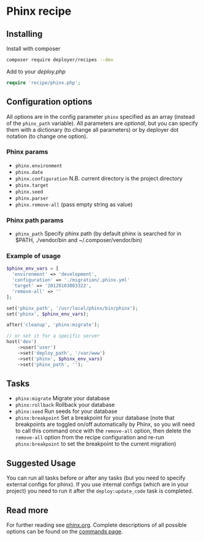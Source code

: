 # Phinx recipe

## Installing

Install with composer

```bash
composer require deployer/recipes --dev
```

Add to your _deploy.php_

```php
require 'recipe/phinx.php';
```

## Configuration options

All options are in the config parameter `phinx` specified as an array (instead of the `phinx_path` variable).
All parameters are *optional*, but you can specify them with a dictionary (to change all parameters)
or by deployer dot notation (to change one option).

### Phinx params

- `phinx.environment`
- `phinx.date`
- `phinx.configuration` N.B. current directory is the project directory
- `phinx.target`
- `phinx.seed`
- `phinx.parser`
- `phinx.remove-all` (pass empty string as value)

### Phinx path params

- `phinx_path` Specify phinx path (by default phinx is searched for in $PATH, ./vendor/bin and ~/.composer/vendor/bin)

### Example of usage

```php
$phinx_env_vars = [
  'environment' => 'development',
  'configuration' => './migration/.phinx.yml'
  'target' => '20120103083322',
  'remove-all' => ''
];

set('phinx_path', '/usr/local/phinx/bin/phinx');
set('phinx', $phinx_env_vars);

after('cleanup', 'phinx:migrate');

// or set it for a specific server
host('dev')
    ->user('user')
    ->set('deploy_path', '/var/www')
    ->set('phinx', $phinx_env_vars)
    ->set('phinx_path', '');
```

## Tasks

- `phinx:migrate` Migrate your database
- `phinx:rollback` Rollback your database
- `phinx:seed` Run seeds for your database
- `phinx:breakpoint` Set a breakpoint for your database (note that breakpoints are toggled on/off automatically by Phinx, so you will need to call this command once with the `remove-all` option, then delete the `remove-all` option from the recipe configuration and re-run `phinx:breakpoint` to set the breakpoint to the current migration)

## Suggested Usage

You can run all tasks before or after any 
tasks (but you need to specify external configs for phinx).
If you use internal configs (which are in your project) you need 
to run it after the `deploy:update_code` task is completed.

## Read more

For further reading see [phinx.org](https://phinx.org). Complete descriptions of all possible options can be found on the [commands page](http://docs.phinx.org/en/latest/commands.html).
